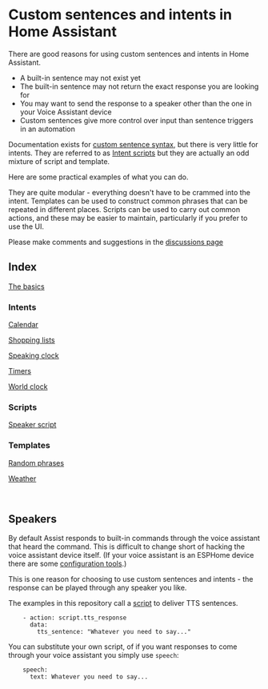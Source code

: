 # Custom sentences and intents in Home Assistant

There are good reasons for using custom sentences and intents in Home Assistant.

* A built-in sentence may not exist yet
* The built-in sentence may not return the exact response you are looking for
* You may want to send the response to a speaker other than the one in your Voice Assistant device
* Custom sentences give more control over input than sentence triggers in an automation

Documentation exists for [custom sentence syntax](https://developers.home-assistant.io/docs/voice/intent-recognition/template-sentence-syntax/), but there is very little for intents. They are referred to as [Intent scripts](https://www.home-assistant.io/integrations/intent_script/) but they are actually an odd mixture of script and template.

Here are some practical examples of what you can do.
   
They are quite modular - everything doesn't have to be crammed into the intent. Templates can be used to construct common phrases that can be repeated in different places. Scripts can be used to carry out common actions, and these may be easier to maintain, particularly if you prefer to use the UI.

Please make comments and suggestions in the [discussions page](https://github.com/jackjourneyman/custom-sentences-and-intents-in-Home-Assistant/discussions)

## Index

[The basics](https://github.com/jackjourneyman/Custom_sentences_and_intents_in_Home_Assistant/blob/main/the_basics.md)

### Intents

[Calendar](https://github.com/jackjourneyman/custom-sentences-and-intents-in-Home-Assistant/blob/main/calendar.md)

[Shopping lists](https://github.com/jackjourneyman/custom-sentences-and-intents-in-Home-Assistant/blob/main/shopping_list.md)

[Speaking clock](https://github.com/jackjourneyman/Custom_sentences_and_intents_in_Home_Assistant/blob/main/speaking_clock.md)

[Timers](https://github.com/jackjourneyman/custom-sentences-and-intents-in-Home-Assistant/blob/main/timers.md)

[World clock](https://github.com/jackjourneyman/custom-sentences-and-intents-in-Home-Assistant/blob/main/world_clock.md)

### Scripts

[Speaker script](https://github.com/jackjourneyman/custom-sentences-and-intents-in-Home-Assistant/blob/main/speaker_script.md)

### Templates

[Random phrases](https://github.com/jackjourneyman/custom-sentences-and-intents-in-Home-Assistant/blob/main/random_phrases.md)

[Weather](https://github.com/jackjourneyman/custom-sentences-and-intents-in-Home-Assistant/blob/main/weather.md)

&nbsp;
## Speakers

By default Assist responds to built-in commands through the voice assistant that heard the command. This is difficult to change short of hacking the voice assistant device itself. (If your voice assistant is an ESPHome device there are some [configuration tools](https://esphome.io/components/voice_assistant.html).)

This is one reason for choosing to use custom sentences and intents - the response can be played through any speaker you like.

The examples in this repository call a [script](https://github.com/jackjourneyman/custom-sentences-and-intents-in-Home-Assistant/blob/main/speaker_script.md) to deliver TTS sentences.
```
    - action: script.tts_response
      data:
        tts_sentence: "Whatever you need to say..."
```
You can substitute your own script, of if you want responses to come through your voice assistant you simply use ```speech```:
```
    speech:
      text: Whatever you need to say...
```

